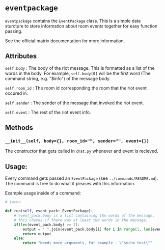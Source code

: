 # `eventpackage`

`eventpackage` contains the `EventPackage` class. This is a simple data sturcture to store information about room events together for easy function passing.

See the official matrix documentation for more information.

## Attributes

`self.body` : The body of the riot message. This is formatted as a list of the words in the body. For example, `self.body[0]` will be the first word (The command string, e.g. "$info") of the message body.

`self.room_id` : The room id corresponding the room that the riot event occured in.

`self.sender` : The sender of the message that invoked the riot event.

`self.event` : The rest of the riot event info.

## Methods

### `__init__(self, body={}, room_id="", sender="", event={})`
The constructor that gets called in `chat.py` whenever and event is recieved.

## Usage:

Every command gets passed an `EventPackage` (see `../commands/README.md`). The command is free to do what it pleases with this information.

Example usage inside of a command:

```python
# $echo

def run(self, event_pack: EventPackage):
    # event_pack.body is a list containing the words of the message.
    # this checks if there was at least two words in the message.
    if(len(event_pack.body) >= 2):
        output = " ".join(event_pack.body[i] for i in range(1, len(event_pack.body)))
        return output
    else:
        return "Needs more arguments, for example - \"$echo test\""
```
